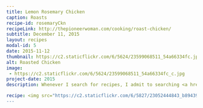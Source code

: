 ```yaml
---
title: Lemon Rosemary Chicken
caption: Roasts
recipe-id: rosemaryCkn
recipeLink: http://thepioneerwoman.com/cooking/roast-chicken/
subtitle: December 11, 2015
layout: recipes
modal-id: 5
date: 2015-11-12
thumbnail: https://c2.staticflickr.com/6/5624/23599068511_54a66334fc.jpg
alt: Roasted Chicken
image: 
 - https://c2.staticflickr.com/6/5624/23599068511_54a66334fc_c.jpg
project-date: 2015
description: Whenever I search for recipes, I admit to searching <a href="http://www.thepioneerwoman.com" target="_blank">The Pioneer Woman.</a> Her opinion is amazing and her recipes have literally never failed me. So when I saw her recipe pop up in a roast chicken forum, I knew I needed to try it. Off the the store I went to gather ingredients. Once again, a cheap chicken was procured, as well as rosemary, lemon, and butter. <br/>

recipe: <img src="https://c2.staticflickr.com/6/5827/23052444843_b89439f066_z.jpg"/><br/><br/>The basics of this recipe include zesting lemons, chopping fresh rosemary, and combining them with butter.  You rub the chicken all over with the butter (after salt and peppering it). Smear it good! Place the lemon halves inside and stuff the rosemary leaves inside. Bake at 425 for an hour and 15 minutes. Carve it up and it's delicious! <br/><br/> <img src="https://c1.staticflickr.com/1/568/23313581529_264ff25ddf_z.jpg"/> <br/><br/>
---
```

